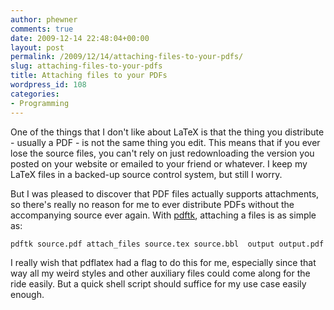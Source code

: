 ```yaml
---
author: phewner
comments: true
date: 2009-12-14 22:48:04+00:00
layout: post
permalink: /2009/12/14/attaching-files-to-your-pdfs/
slug: attaching-files-to-your-pdfs
title: Attaching files to your PDFs
wordpress_id: 108
categories:
- Programming
---
```


One of the things that I don't like about LaTeX is that the thing you distribute - usually a PDF - is not the same thing you edit.  This means that if you ever lose the source files, you can't rely on just redownloading the version you posted on your website or emailed to your friend or whatever.  I keep my LaTeX files in a backed-up source control system, but still I worry.

But I was pleased to discover that PDF files actually supports attachments, so there's really no reason for me to ever distribute PDFs without the accompanying source ever again.  With [pdftk](http://www.accesspdf.com/pdftk/), attaching a files is as simple as:

`
pdftk source.pdf attach_files source.tex source.bbl  output output.pdf
`

I really wish that pdflatex had a flag to do this for me, especially since that way all my weird styles and other auxiliary files could come along for the ride easily.  But a quick shell script should suffice for my use case easily enough.
